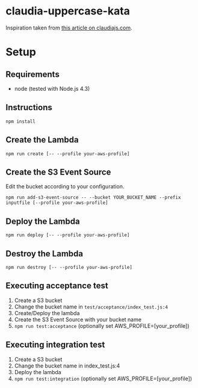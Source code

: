 # claudia-uppercase-kata

Inspiration taken from [this article on claudiajs.com](https://claudiajs.com/tutorials/designing-testable-lambdas.html).

# Setup

## Requirements

- node (tested with Node.js 4.3)

## Instructions

```
npm install
```

## Create the Lambda

```
npm run create [-- --profile your-aws-profile]
```

## Create the S3 Event Source

Edit the bucket according to your configuration.

```
npm run add-s3-event-source -- --bucket YOUR_BUCKET_NAME --prefix inputfile [--profile your-aws-profile]
```

## Deploy the Lambda

```
npm run deploy [-- --profile your-aws-profile]
```

## Destroy the Lambda

```
npm run destroy [-- --profile your-aws-profile]
```


## Executing acceptance test

1. Create a S3 bucket
2. Change the bucket name in `test/acceptance/index_test.js:4`
3. Create/Deploy the lambda
4. Create the S3 Event Source with your bucket name
5. `npm run test:acceptance` (optionally set AWS_PROFILE=[your_profile])


## Executing integration test

1. Create a S3 bucket
2. Change the bucket name in index_test.js:4
3. Deploy the lambda
5. `npm run test:integration` (optionally set AWS_PROFILE=[your_profile])
